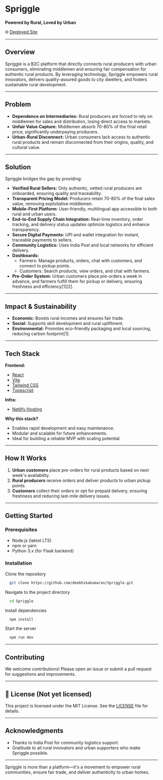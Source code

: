 # Spriggle

**Powered by Rural, Loved by Urban**

🌐 [Deployed Site](https://spriggle.netlify.app/)

---

## Overview

Spriggle is a B2C platform that directly connects rural producers with urban consumers, eliminating middlemen and ensuring fair compensation for authentic rural products. By leveraging technology, Spriggle empowers rural innovators, delivers quality-assured goods to city dwellers, and fosters sustainable rural development.

---

## Problem

- **Dependence on Intermediaries:** Rural producers are forced to rely on middlemen for sales and distribution, losing direct access to markets.
- **Unfair Value Capture:** Middlemen absorb 70-80% of the final retail price, significantly underpaying producers.
- **Urban-Rural Disconnect:** Urban consumers lack access to authentic rural products and remain disconnected from their origins, quality, and cultural value.

---

## Solution

Spriggle bridges the gap by providing:

- **Verified Rural Sellers:** Only authentic, vetted rural producers are onboarded, ensuring quality and traceability.
- **Transparent Pricing Model:** Producers retain 70-80% of the final sales value, removing exploitative middlemen.
- **Mobile-First Platform:** User-friendly, multilingual app accessible to both rural and urban users.
- **End-to-End Supply Chain Integration:** Real-time inventory, order tracking, and delivery status updates optimize logistics and enhance transparency.
- **Secure Digital Payments:** UPI and wallet integration for instant, traceable payments to sellers.
- **Community Logistics:** Uses India Post and local networks for efficient delivery.
- **Dashboards:**  
  - Farmers: Manage products, orders, chat with customers, and connect to pickup points.
  - Customers: Search products, view orders, and chat with farmers.
- **Pre-Order System:** Urban customers place pre-orders a week in advance, and farmers fulfill them for pickup or delivery, ensuring freshness and efficiency[1][2].

---

## Impact & Sustainability

- **Economic:** Boosts rural incomes and ensures fair trade.
- **Social:** Supports skill development and rural upliftment.
- **Environmental:** Promotes eco-friendly packaging and local sourcing, reducing carbon footprint[1].

---

## Tech Stack

**Frontend:**

- [React](https://react.dev/)
- [Vite](https://vitejs.dev/)
- [Tailwind CSS](https://tailwindcss.com/)
- [Typescript](https://www.typescriptlang.org/)

**Infra:**

- [Netlify Hosting](https://www.netlify.com/)

**Why this stack?**
- Enables rapid development and easy maintenance.
- Modular and scalable for future enhancements.
- Ideal for building a reliable MVP with scaling potential.

---

## How It Works

1. **Urban customers** place pre-orders for rural products based on next week's availability.
2. **Rural producers** receive orders and deliver products to urban pickup points.
3. **Customers** collect their orders or opt for prepaid delivery, ensuring freshness and reducing last-mile delivery issues.

---

## Getting Started

### Prerequisites

- Node.js (latest LTS)
- npm or yarn
- Python 3.x (for Flask backend)

### Installation

Clone the repository

```bash
  git clone https://github.com/deebhikakumaran/Spriggle.git
```

Navigate to the project directory

```bash
  cd Spriggle
```

Install dependencies

```bash
  npm install
```

Start the server

```bash
  npm run dev
```

---

## Contributing

We welcome contributions! Please open an issue or submit a pull request for suggestions and improvements.

---

## 📜 License (Not yet licensed)

This project is licensed under the MIT License. See the [LICENSE](LICENSE) file for details.

---

## Acknowledgments

- Thanks to India Post for community logistics support.
- Gratitude to all rural innovators and urban supporters who make Spriggle possible.

---

Spriggle is more than a platform—it's a movement to empower rural communities, ensure fair trade, and deliver authenticity to urban homes.
